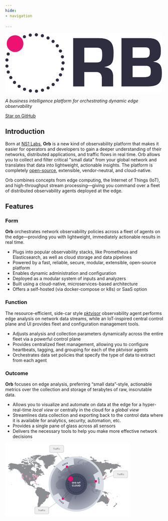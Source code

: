 ```yaml
---
hide:
- navigation

---
```

<script async defer src="https://buttons.github.io/buttons.js"></script>
<img src="img/ORB-logo-black@3x.png" alt="Orb" width="500"/>

*A business intelligence platform for orchestrating dynamic edge observability*

<a class="github-button" href="https://github.com/ns1labs/orb" data-size="large" aria-label="Star ns1labs/orb on GitHub">Star on GitHub</a>

## Introduction
Born at [NS1 Labs](https://ns1.com/labs), **Orb** is a new kind of observability platform that makes it easier for operators and developers to gain a deeper understanding of their networks, distributed applications, and traffic flows in real time. Orb allows you to collect and filter critical "small data" from your global network and translates that data into lightweight, actionable insights. The platform is completely [open-source](https://github.com/ns1labs/orb), extensible, vendor-neutral, and cloud-native.

Orb combines concepts from edge computing, the Internet of Things (IoT), and high-throughput stream processing—giving you command over a fleet of distributed observability agents deployed at the edge.

## Features
### Form
 **Orb** orchestrates network observability policies across a fleet of agents on the edge—providing you with lightweight, immediately actionable results in real time.

* Plugs into popular observability stacks, like Prometheus and Elasticsearch, as well as cloud storage and data pipelines
* Powered by a fast, reliable, secure, modular, extensible, open-source platform
* Enables dynamic administration and configuration
* Deployed as a modular system of inputs and analyzers
* Built using a cloud-native, microservices-based architecture
* Offers a self-hosted (via docker-compose or k8s) or SaaS option

### Function
 The resource-efficient, side-car style [pktvisor](https://github.com/ns1/pktvisor) observability agent performs edge analysis on network data streams, while an IoT-inspired central control plane and UI provides fleet and configuration management tools.

* Adjusts analysis and collection parameters dynamically across the entire fleet via a powerful control plane
* Provides centralized fleet management, allowing you to configure heartbeats, tagging, and grouping for each of the pktvisor agents
* Orchestrates data set policies that specify the type of data to extract from each agent

### Outcome
**Orb** focuses on edge analysis, preferring “small data”-style, actionable metrics over the collection and storage of terabytes of raw, inscrutable data.

* Allows you to visualize and automate on data at the edge for a hyper-real-time *local view* or centrally in the cloud for a *global view*
* Streamlines data collection and exporting back to the control data where it is available for analytics, security, automation, etc.
* Provides a single pane of glass across all sensors
* Delivers the necessary tools to help you make more effective network decisions 

<img src="../img/ORB-diagram1.png" alt="Orb" width="400"/>

